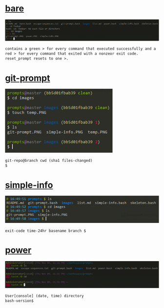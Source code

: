 # [bare](bare.bash)

![bare.bash](images/bare.PNG)

    contains a green > for every command that executed successfully and a red > for every command that exited with a nonzeor exit code.
    reset_prompt resets to one >.

# [git-prompt](git-prompt.bash)

![git-prompt.bash](images/git-prompt.PNG)

    git-repo@branch cwd (sha1 files-changed)
    $ 

# [simple-info](simple-info.bash)

![simple-info.bash](images/simple-info.PNG)

    exit-code time-24hr basename branch $ 

# [power](power.bash)

![power.bash](images/power.PNG)

    User[console] (date, time) directory
    bash-version$ 
